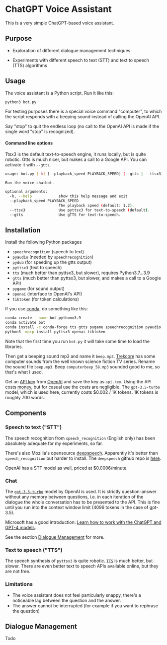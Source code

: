 # ChatGPT Voice Assistant

This is a very simple ChatGPT-based voice assistant.

## Purpose

- Exploration of different dialogue management techniques

- Experiments with different speech to text (STT) and text to speech (TTS) algorithms

## Usage

The voice assistant is a Python script. Run it like this:

```bash
python3 bot.py
```

For testing purposes there is a special voice command "computer", to which the script responds with a beeping sound instead of calling the OpenAI API.

Say "stop" to quit the endless loop (no call to the OpenAI API is made if the single word "stop" is recognized).

#### Command line options

Ttsx3 is the default text-to-speech engine, it runs locally, but is quite robotic. Gtts is much nicer, but makes a call to a Google API. You can activate it with `--gtts`.

```bash
usage: bot.py [-h] [--playback_speed PLAYBACK_SPEED] (--gtts | --ttsx3)

Run the voice chatbot.

optional arguments:
  -h, --help            show this help message and exit
  --playback_speed PLAYBACK_SPEED
                        The playback speed (default: 1.2).
  --ttsx3               Use pyttsx3 for text-to-speech (default).
  --gtts                Use gTTS for text-to-speech.
```

## Installation

Install the following Python packages

- `speechrecognition` (speech to text)
- `pyaudio` (needed by `speechrecognition`)
- `pydub` (for speeding up the gtts output)
- `pyttsx3` (text to speech)
- `tts` (much better than pyttsx3, but slower), requires Python3.7...3.9
- `gtts` (much better than pyttsx3, but slower, and makes a call to a Google API)
- `pygame` (for sound output)
- `openai` (interface to OpenAI's API)
- `tiktoken` (for token calculations)

If you use [conda](https://docs.conda.io/en/latest/miniconda.html), do something like this:

```bash
conda create --name bot python=3.9
conda activate bot
conda install -c conda-forge tts gtts pygame speechrecognition pyaudio pydub
python3 -mpip install pyttsx3 openai tiktoken
```

Note that the first time you run `bot.py` it will take some time to load the libraries.

Then get a beeping sound mp3 and name it `beep.mp3`.
[Trekcore](https://www.trekcore.com/audio/) has some computer sounds from the well known science fiction TV series.
Rename the sound file `beep.mp3`. Beep `computerbeep_58.mp3` sounded good to me, so that's what I used.

Get an [API key](https://help.openai.com/en/collections/3675940-getting-started-with-openai-api) from [OpenAI](https://openai.com) and save the key as `api.key`. Using the API costs [money](https://openai.com/pricing), but for casual use the costs are negligible. 
The `gpt-3.5-turbo` model, which is used here, currently costs $0.002 / 1K tokens. 1K tokens is roughly 700 words.

## Components

### Speech to text ("STT")

The speech recognition from `speech_recognition` (English only) has been absolutely adequate for my experiments, so far.

There's also Mozilla's opensource [deepspeech](https://deepspeech.readthedocs.io/en/r0.9/?badge=latest). Apparently it's better than `speech_recognition` but harder to install. The `deepspeech` github repo is [here](https://github.com/mozilla/DeepSpeech).

OpenAI has a STT model as well, priced at $0.0006/minute.

### Chat

The [`gpt-3.5-turbo`](https://platform.openai.com/docs/models/gpt-3-5) model by OpenAI is used. It is strictly question-answer without any memory between questions, i.e. in each iteration of the dialogue the whole conversation has to be presented to the API. This is fine until you run into the context window limit (4096 tokens in the case of gpt-3.5).

Microsoft has a good introduction: [Learn how to work with the ChatGPT and GPT-4 models](https://learn.microsoft.com/en-us/azure/cognitive-services/openai/how-to/chatgpt?pivots=programming-language-chat-completions).

See the section [Dialogue Management](#dialogue-management) for more.

### Text to speech ("TTS")

The speech synthesis of `pyttsx3` is quite robotic. [`TTS`](https://github.com/mozilla/TTS) is much better, but slower.
There are even better text to speech APIs available online, but they are not free.

### Limitations

- The voice assistant does not feel particularly snappy, there's a noticeable lag between the question and the answer.
- The answer cannot be interrupted (for example if you want to rephrase the question)

## Dialogue Management

Todo
